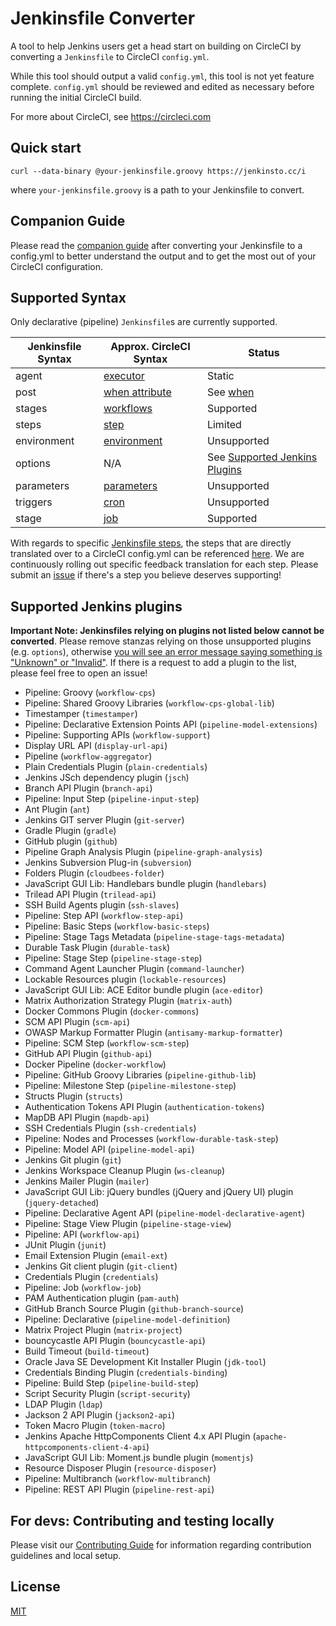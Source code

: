 # Jenkinsfile Converter

A tool to help Jenkins users get a head start on building on CircleCI by converting a `Jenkinsfile` to CircleCI `config.yml`.

While this tool should output a valid `config.yml`, this tool is not yet feature complete. `config.yml` should be reviewed and edited as necessary before running the initial CircleCI build.

For more about CircleCI, see https://circleci.com

## Quick start

`curl --data-binary @your-jenkinsfile.groovy https://jenkinsto.cc/i`

where `your-jenkinsfile.groovy` is a path to your Jenkinsfile to convert.

## Companion Guide

Please read the [companion guide](GUIDE.md) after converting your Jenkinsfile to a config.yml to better understand the output and to get the most out of your CircleCI configuration.

## Supported Syntax

Only declarative (pipeline) `Jenkinsfile`s are currently supported.

| Jenkinsfile Syntax | Approx. CircleCI Syntax                                                                          | Status                                                                                |
| ------------------ | ------------------------------------------------------------------------------------------------ | ------------------------------------------------------------------------------------- |
| agent              | [executor](https://circleci.com/docs/2.0/configuration-reference/#executors-requires-version-21) | Static                                                                                |
| post               | [when attribute](https://circleci.com/docs/2.0/configuration-reference/#the-when-attribute)      | See [when](https://circleci.com/docs/2.0/configuration-reference/#the-when-attribute) |
| stages             | [workflows](https://circleci.com/docs/2.0/workflows/)                                            | Supported                                                                             |
| steps              | [step](https://circleci.com/docs/2.0/jobs-steps/#steps-overview)                                 | Limited                                                                               |
| environment        | [environment](https://circleci.com/docs/2.0/env-vars/)                                           | Unsupported                                                                           |
| options            | N/A                                                                                              | See [Supported Jenkins Plugins](#supported-jenkins-plugins)                           |
| parameters         | [parameters](https://circleci.com/docs/2.0/reusing-config/#using-the-parameters-declaration)     | Unsupported                                                                           |
| triggers           | [cron](https://circleci.com/docs/2.0/workflows/#scheduling-a-workflow)                           | Unsupported                                                                           |
| stage              | [job](https://circleci.com/docs/2.0/configuration-reference/#jobs)                               | Supported                                                                             |

With regards to specific [Jenkinsfile steps](https://www.jenkins.io/doc/pipeline/steps/), the steps that are directly translated over to a CircleCI config.yml can be referenced [here](./mapping/mapper_steps.js). We are continuously rolling out specific feedback translation for each step. Please submit an [issue](./.github/CONTRIBUTING.md) if there's a step you believe deserves supporting!

## Supported Jenkins plugins

**Important Note: Jenkinsfiles relying on plugins not listed below cannot be converted**. Please remove stanzas relying on those unsupported plugins (e.g. `options`), otherwise <u>you will see an error message saying something is "Unknown" or "Invalid"</u>. If there is a request to add a plugin to the list, please feel free to open an issue!

- Pipeline: Groovy (`workflow-cps`)
- Pipeline: Shared Groovy Libraries (`workflow-cps-global-lib`)
- Timestamper (`timestamper`)
- Pipeline: Declarative Extension Points API (`pipeline-model-extensions`)
- Pipeline: Supporting APIs (`workflow-support`)
- Display URL API (`display-url-api`)
- Pipeline (`workflow-aggregator`)
- Plain Credentials Plugin (`plain-credentials`)
- Jenkins JSch dependency plugin (`jsch`)
- Branch API Plugin (`branch-api`)
- Pipeline: Input Step (`pipeline-input-step`)
- Ant Plugin (`ant`)
- Jenkins GIT server Plugin (`git-server`)
- Gradle Plugin (`gradle`)
- GitHub plugin (`github`)
- Pipeline Graph Analysis Plugin (`pipeline-graph-analysis`)
- Jenkins Subversion Plug-in (`subversion`)
- Folders Plugin (`cloudbees-folder`)
- JavaScript GUI Lib: Handlebars bundle plugin (`handlebars`)
- Trilead API Plugin (`trilead-api`)
- SSH Build Agents plugin (`ssh-slaves`)
- Pipeline: Step API (`workflow-step-api`)
- Pipeline: Basic Steps (`workflow-basic-steps`)
- Pipeline: Stage Tags Metadata (`pipeline-stage-tags-metadata`)
- Durable Task Plugin (`durable-task`)
- Pipeline: Stage Step (`pipeline-stage-step`)
- Command Agent Launcher Plugin (`command-launcher`)
- Lockable Resources plugin (`lockable-resources`)
- JavaScript GUI Lib: ACE Editor bundle plugin (`ace-editor`)
- Matrix Authorization Strategy Plugin (`matrix-auth`)
- Docker Commons Plugin (`docker-commons`)
- SCM API Plugin (`scm-api`)
- OWASP Markup Formatter Plugin (`antisamy-markup-formatter`)
- Pipeline: SCM Step (`workflow-scm-step`)
- GitHub API Plugin (`github-api`)
- Docker Pipeline (`docker-workflow`)
- Pipeline: GitHub Groovy Libraries (`pipeline-github-lib`)
- Pipeline: Milestone Step (`pipeline-milestone-step`)
- Structs Plugin (`structs`)
- Authentication Tokens API Plugin (`authentication-tokens`)
- MapDB API Plugin (`mapdb-api`)
- SSH Credentials Plugin (`ssh-credentials`)
- Pipeline: Nodes and Processes (`workflow-durable-task-step`)
- Pipeline: Model API (`pipeline-model-api`)
- Jenkins Git plugin (`git`)
- Jenkins Workspace Cleanup Plugin (`ws-cleanup`)
- Jenkins Mailer Plugin (`mailer`)
- JavaScript GUI Lib: jQuery bundles (jQuery and jQuery UI) plugin (`jquery-detached`)
- Pipeline: Declarative Agent API (`pipeline-model-declarative-agent`)
- Pipeline: Stage View Plugin (`pipeline-stage-view`)
- Pipeline: API (`workflow-api`)
- JUnit Plugin (`junit`)
- Email Extension Plugin (`email-ext`)
- Jenkins Git client plugin (`git-client`)
- Credentials Plugin (`credentials`)
- Pipeline: Job (`workflow-job`)
- PAM Authentication plugin (`pam-auth`)
- GitHub Branch Source Plugin (`github-branch-source`)
- Pipeline: Declarative (`pipeline-model-definition`)
- Matrix Project Plugin (`matrix-project`)
- bouncycastle API Plugin (`bouncycastle-api`)
- Build Timeout (`build-timeout`)
- Oracle Java SE Development Kit Installer Plugin (`jdk-tool`)
- Credentials Binding Plugin (`credentials-binding`)
- Pipeline: Build Step (`pipeline-build-step`)
- Script Security Plugin (`script-security`)
- LDAP Plugin (`ldap`)
- Jackson 2 API Plugin (`jackson2-api`)
- Token Macro Plugin (`token-macro`)
- Jenkins Apache HttpComponents Client 4.x API Plugin (`apache-httpcomponents-client-4-api`)
- JavaScript GUI Lib: Moment.js bundle plugin (`momentjs`)
- Resource Disposer Plugin (`resource-disposer`)
- Pipeline: Multibranch (`workflow-multibranch`)
- Pipeline: REST API Plugin (`pipeline-rest-api`)

## For devs: Contributing and testing locally

Please visit our [Contributing Guide](./.github/CONTRIBUTING.md) for information regarding contribution guidelines and local setup.

## License

[MIT](https://opensource.org/licenses/MIT)
